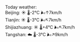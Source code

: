 Today weather:  
Beijing: ☀️   🌡️-2°C 🌬️↑7km/h  
Tianjin: ☀️   🌡️-3°C 🌬️↖7km/h  
Shijiazhuang: ☀️   🌡️+4°C 🌬️↖7km/h  
Tangshan: ☁️   🌡️-3°C 🌬️↗9km/h  
